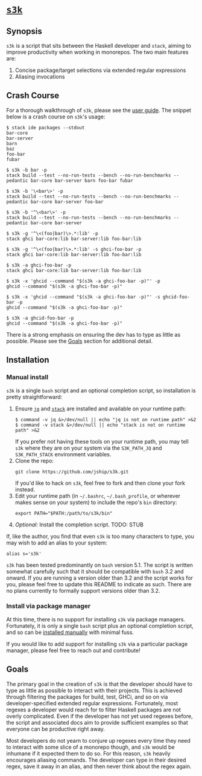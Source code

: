 # [`s3k`][]

## Synopsis

`s3k` is a script that sits between the Haskell developer and `stack`, aiming to
improve productivity when working in monorepos. The two main features are:

1. Concise package/target selections via extended regular expressions
1. Aliasing invocations

## Crash Course

For a thorough walkthrough of `s3k`, please see the [user guide](./GUIDE.md).
The snippet below is a crash course on `s3k`'s usage:

```
$ stack ide packages --stdout
bar-core
bar-server
barn
baz
foo-bar
fubar

$ s3k -b bar -p
stack build --test --no-run-tests --bench --no-run-benchmarks --pedantic bar-core bar-server barn foo-bar fubar

$ s3k -b '\<bar\>' -p
stack build --test --no-run-tests --bench --no-run-benchmarks --pedantic bar-core bar-server foo-bar

$ s3k -b '^\<bar\>' -p
stack build --test --no-run-tests --bench --no-run-benchmarks --pedantic bar-core bar-server

$ s3k -g '^\<(foo|bar)\>.*:lib' -p
stack ghci bar-core:lib bar-server:lib foo-bar:lib

$ s3k -g '^\<(foo|bar)\>.*:lib' -s ghci-foo-bar -p
stack ghci bar-core:lib bar-server:lib foo-bar:lib

$ s3k -a ghci-foo-bar -p
stack ghci bar-core:lib bar-server:lib foo-bar:lib

$ s3k -x 'ghcid --command "$(s3k -a ghci-foo-bar -p)"' -p
ghcid --command "$(s3k -a ghci-foo-bar -p)"

$ s3k -x 'ghcid --command "$(s3k -a ghci-foo-bar -p)"' -s ghcid-foo-bar -p
ghcid --command "$(s3k -a ghci-foo-bar -p)"

$ s3k -a ghcid-foo-bar -p
ghcid --command "$(s3k -a ghci-foo-bar -p)"
```

There is a strong emphasis on ensuring the dev has to type as little as
possible. Please see the [Goals](#goals) section for additional detail.

## Installation

### Manual install

`s3k` is a single `bash` script and an optional completion script, so
installation is pretty straightforward:

1. Ensure [`jq`][] and [`stack`][] are installed and available on your runtime
   path:
   ```
   $ command -v jq &>/dev/null || echo "jq is not on runtime path" >&2
   $ command -v stack &>/dev/null || echo "stack is not on runtime path" >&2
   ```
   If you prefer not having these tools on your runtime path, you may tell `s3k`
   where they are on your system via the `S3K_PATH_JQ` and `S3K_PATH_STACK`
   environment variables.
1. Clone the repo:
   ```
   git clone https://github.com/jship/s3k.git
   ```
   If you'd like to hack on `s3k`, feel free to fork and then clone your fork
   instead.
1. Edit your runtime path (in `~/.bashrc`, `~/.bash_profile`, or wherever makes
   sense on your system) to include the repo's `bin` directory:
   ```
   export PATH="$PATH:/path/to/s3k/bin"
   ```
1. _Optional:_ Install the completion script.
   TODO: STUB

If, like the author, you find that even `s3k` is too many characters to type,
you may wish to add an alias to your system:

```
alias s='s3k'
```

`s3k` has been tested predominantly on `bash` version 5.1. The script is written
somewhat carefully such that it should be compatible with `bash` 3.2 and onward.
If you are running a version older than 3.2 and the script works for you, please
feel free to update this README to indicate as such. There are no plans
currently to formally support versions older than 3.2.

### Install via package manager

At this time, there is no support for installing `s3k` via package managers.
Fortunately, it is only a single `bash` script plus an optional completion
script, and so can be [installed manually](#manual-install) with minimal fuss.

If you would like to add support for installing `s3k` via a particular package
manager, please feel free to reach out and contribute!

## Goals

The primary goal in the creation of `s3k` is that the developer should have to
type as little as possible to interact with their projects. This is achieved
through filtering the packages for build, test, GHCi, and so on via
developer-specified extended regular expressions. Fortunately, most regexes a
developer would reach for to filter Haskell packages are not overly complicated.
Even if the developer has not yet used regexes before, the script and associated
docs aim to provide sufficient examples so that everyone can be productive right
away.

Most developers do not yearn to conjure up regexes every time they need to
interact with some slice of a monorepo though, and `s3k` would be inhumane if it
expected them to do so. For this reason, `s3k` heavily encourages aliasing
commands. The developer can type in their desired regex, save it away in an
alias, and then never think about the regex again.

[`s3k`]: https://github.com/jship/s3k
[`jq`]: https://stedolan.github.io/jq/download/
[`stack`]: https://docs.haskellstack.org/en/stable/install_and_upgrade/
